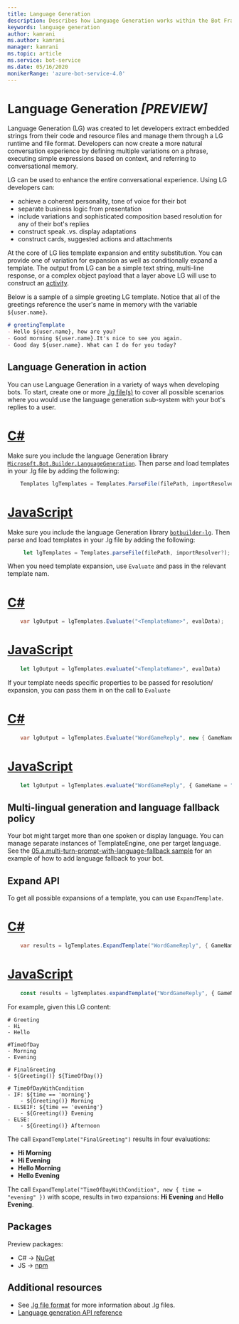 ```yaml
---
title: Language Generation
description: Describes how Language Generation works within the Bot Framework SDK.
keywords: language generation
author: kamrani
ms.author: kamrani
manager: kamrani
ms.topic: article
ms.service: bot-service
ms.date: 05/16/2020
monikerRange: 'azure-bot-service-4.0'
---
```


# Language Generation ***_[PREVIEW]_***

<!-- See [here](#Change-Log) for what's new in **4.8.0 RC1** release.-->

Language Generation (LG) was created to let developers extract embedded strings from their code and resource files and manage them through a LG runtime and file format. Developers can now create a more natural conversation experience by defining multiple variations on a phrase, executing simple expressions based on context, and referring to conversational memory.

LG can be used to enhance the entire conversational experience. Using LG developers can:

- achieve a coherent personality, tone of voice for their bot
- separate business logic from presentation
- include variations and sophisticated composition based resolution for any of their bot's replies
- construct speak .vs. display adaptations
- construct cards, suggested actions and attachments

At the core of LG lies template expansion and entity substitution. You can provide one of variation for expansion as well as conditionally expand a template. The output from LG can be a simple text string, multi-line response, or a complex object payload that a layer above LG will use to construct an [activity][1].

Below is a sample of a simple greeting LG template. Notice that all of the greetings reference the user's name in memory with the variable `${user.name}`.

```markdown
# greetingTemplate
- Hello ${user.name}, how are you?
- Good morning ${user.name}.It's nice to see you again.
- Good day ${user.name}. What can I do for you today?
```

## Language Generation in action

You can use Language Generation in a variety of ways when developing bots. To start, create one or more [.lg file(s)][3] to cover all possible scenarios where you would use the language generation sub-system with your bot's replies to a user.

# [C#](#tab/csharp)

Make sure you include the language Generation library [`Microsoft.Bot.Builder.LanguageGeneration`](https://www.nuget.org/packages/Microsoft.Bot.Builder.LanguageGeneration/). Then parse and load templates in your .lg file by adding the following:

```c#
    Templates lgTemplates = Templates.ParseFile(filePath, importResolver?);
```

# [JavaScript](#tab/javascript)

Make sure you include the language Generation library [`botbuilder-lg`][15]. Then parse and load templates in your .lg file by adding the following:

```typescript
     let lgTemplates = Templates.parseFile(filePath, importResolver?);
```

When you need template expansion, use `Evaluate` and pass in the relevant template nam.

# [C#](#tab/csharp)

```c#
    var lgOutput = lgTemplates.Evaluate("<TemplateName>", evalData);
```

# [JavaScript](#tab/javascript)

```typescript
    let lgOutput = lgTemplates.evaluate("<TemplateName>", evalData)
```

If your template needs specific properties to be passed for resolution/ expansion, you can pass them in on the call to `Evaluate`

# [C#](#tab/csharp)

```c#
    var lgOutput = lgTemplates.Evaluate("WordGameReply", new { GameName = "MarcoPolo" } );
```

# [JavaScript](#tab/javascript)

```typescript
    let lgOutput = lgTemplates.evaluate("WordGameReply", { GameName = "MarcoPolo" } )
```

## Multi-lingual generation and language fallback policy

Your bot might target more than one spoken or display language. You can manage separate instances of TemplateEngine, one per target language. See the [05.a.multi-turn-prompt-with-language-fallback sample](https://github.com/microsoft/BotBuilder-Samples/tree/master/experimental/language-generation/csharp_dotnetcore/05.a.multi-turn-prompt-with-language-fallback) for an example of how to add language fallback to your bot.
<!--
## Grammar check and correction

The current library does not include any capabilities for grammar check or correction-->

## Expand API

To get all possible expansions of a template, you can use `ExpandTemplate`.
# [C#](#tab/csharp)


```c#
    var results = lgTemplates.ExpandTemplate("WordGameReply", { GameName = "MarcoPolo" } )
```

# [JavaScript](#tab/javascript)

```typescript
    const results = lgTemplates.expandTemplate("WordGameReply", { GameName = "MarcoPolo" } )
```

For example, given this LG content:

```
# Greeting
- Hi
- Hello

#TimeOfDay
- Morning
- Evening

# FinalGreeting
- ${Greeting()} ${TimeOfDay()}

# TimeOfDayWithCondition
- IF: ${time == 'morning'}
    - ${Greeting()} Morning
- ELSEIF: ${time == 'evening'}
    - ${Greeting()} Evening
- ELSE:
    - ${Greeting()} Afternoon
```

The call `ExpandTemplate("FinalGreeting")` results in four evaluations:
- **Hi Morning**
- **Hi Evening**
- **Hello Morning** 
- **Hello Evening**

The call `ExpandTemplate("TimeOfDayWithCondition", new { time = "evening" })` with scope, results in two expansions: **Hi Evening** and **Hello Evening**.

## Packages

Preview packages:

- C# -> [NuGet][14]
- JS -> [npm][15]
<!--
Nightlies:

- C# -> [BotBuilder MyGet feed][12]
- JS -> [BotBuilder MyGet feed][13]-->

## Additional resources

- See [.lg file format][3] for more information about .lg files.
- [Language generation API reference][2]

<!--
## Change Log
### 4.8 PREVIEW
- \[**BREAKING CHANGES**\]:
    - `ActivityFactory`
        - has been moved to `Microsoft.Bot.Builder`
        - `CreateActivity` renamed to `FromObject`
    - `TemplateEngine`
        - has been renamed to `Templates`
        - `TemplateEngine.EvaluateTemplate` renamed to `Templates.Evaluate`
        - `TemplateEngine.Evaluate` renamed to `Templates.EvaluateText`
        - `TemplateEngine().AddFile` has been replaced by `Templates.ParseFile`
        - `AddFiles` has been deprecated. You no longer can load multiple .lg files. Instead, you should use [import][50] support in your .lg files.
    - Bounding character for expressions has been changed from **@**{expression} to **$**{expression}

    |  Old  | New |
    |-------|-----|
    |  # myTemplate <br/> - I have @{user.name} as your name |  # myTemplate <br/> - I have ${user.name} as your name |
    | # myTemplate <br/> - @{ackPhrase()} <br/><br/> # ackPhrase <br/> - hi <br/>- hello | # myTemplate <br/> - ${ackPhrase()} <br/><br/> # ackPhrase <br/> - hi <br/>- hello |
    | # myTemplate <br/> - IF : @{user.name == null} <br/>&nbsp;&nbsp;&nbsp;&nbsp;- hello<br/>- ELSE : <br/>&nbsp;&nbsp;&nbsp;&nbsp;- null | # myTemplate <br/> - IF : ${user.name == null} <br/>&nbsp;&nbsp;&nbsp;&nbsp;- hello<br/>- ELSE : <br/>&nbsp;&nbsp;&nbsp;&nbsp;- null |
- New sample [C#][100], [JS][101] that demonstrates how to extend the set of prebuilt expression functions and using custom functions in LG.
- You can now use back-quote for string interpolation. e.g. \`=json({'user': ${user.name}})`
### 4.7 PREVIEW
- \[**BREAKING CHANGES**\]:
    - Old way to refer to a template via `[TemplateName]` notation is deprecated in favor of `${TemplateName()}` notation. There are no changes to how structured response templates are defined.
    - All expressions must now be enclosed within `${<expression>}`. The old notation `{<expression>}` is no longer supported.
    - `ActivityBuilder` has been deprecated and removed in favor of `ActivityFactory`. Note that by stable release, functionality offered by `ActivityFactory` is likely to move into `MessageFactory`.

    |  Old  | New |
    |-------|-----|
    | # myTemplate <br/> - I have {user.name} as your name |  # myTemplate <br/> - I have @{user.name} as your name |
    | # myTemplate <br/> - [ackPhrase] <br/><br/> # ackPhrase <br/> - hi <br/>- hello | # myTemplate <br/> - @{ackPhrase()} <br/><br/> # ackPhrase <br/> - hi <br/>- hello |

- \[**NEW**\]:
    - Language generation preview is now available for JavaScript as well. Checkout packages [here][15]. Samples are [here][26]
    - New `ActivityFactory` class that helps transform structured response template output from LG into a Bot framework activity.
    - Bug fixes and stability improvements.

### 4.6 PREVIEW 2
- \[**BREAKING CHANGES**\]:
    - Old `display || speak` notation is deprecated in favor of structured template support. See below for more details on structured template.
    - Old `Chatdown` style cards are deprecated in favor of structured template support. See below for more details on structured template.
- \[**NEW**\]:
    - Structured Template support in .lg file format. See [here](../language-generation/language-generation-structured-response-template.md) to learn more about Structured Template definition.
    - ActivityGenerator.GenerateFromLG static method to transform output from LG sub-system into a full blown [Bot Framework Activity][1]

### 4.6 PREVIEW
- \[**NEW**\] [VS code extension][22] for LG (syntax highlighting, auto-suggest (including expressions, pre-built functions, template names etc), validation)
- LG file format:
    - Support for [Switch..Case..Default][20]
    - Support for [import reference][21] to another .lg file.
- [API changes][2]:
    - Dropped FromFile and FromText methods in favor of AddFile and AddFiles.
    - Added ability to provide a delegate to externally resolve import references found in content.
- \[**NEW**\] Translate functionality in [MSLG CLI][23]

### 4.5 PREVIEW
- Initial preview release
-->
[1]:https://github.com/Microsoft/BotBuilder/blob/master/specs/botframework-activity/botframework-activity.md
[2]:../language-generation/language-generation-API-reference.md
[3]:../file-format/bot-builder-lg-file-format.md
[6]:https://github.com/microsoft/botframework-cli/tree/master/packages/chatdown
[7]:https://github.com/microsoft/botframework-cli/blob/master/packages/chatdown/docs/chatdown-format.md
[8]:https://github.com/microsoft/botframework-cli/blob/master/packages/chatdown/docs/examples/CardExamples.chat
[9]:https://github.com/microsoft/botframework-cli/blob/master/packages/chatdown/docs/chatdown-format.md#message-commands
[10]:https://github.com/microsoft/botframework-cli/blob/master/packages/chatdown/docs/chatdown-format.md#message-cards
[11]:https://github.com/microsoft/botframework-cli/blob/master/packages/chatdown/docs/chatdown-format.md#message-attachments
[12]:https://botbuilder.myget.org/F/botbuilder-v4-dotnet-daily/api/v3/index.json
[13]:https://botbuilder.myget.org/gallery/botbuilder-v4-js-daily
[14]:https://www.nuget.org/packages/Microsoft.Bot.Builder.LanguageGeneration/4.7.0-preview
[15]:https://www.npmjs.com/package/botbuilder-lg
[20]:../file-format/bot-builder-lg-file-format.md#switch-case
[21]:../file-format/bot-builder-lg-file-format.md#importing-external-references
[22]:https://aka.ms/lg-vscode-extension
[23]:https://github.com/microsoft/botbuilder-tools/tree/V.Future/packages/MSLG
[26]:https://github.com/microsoft/BotBuilder-Samples/tree/master/experimental/language-generation/javascript_nodejs
[50]:../file-format/bot-builder-lg-file-format.md#importing-external-references
[100]:https://github.com/microsoft/BotBuilder-Samples/blob/master/experimental/language-generation/csharp_dotnetcore/20.extending-with-custom-functions/README.md
[101]:https://github.com/microsoft/BotBuilder-Samples/blob/master/experimental/language-generation/javascript_nodejs/20.custom-functions/README.md
